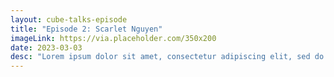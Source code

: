 ```yaml
---
layout: cube-talks-episode
title: "Episode 2: Scarlet Nguyen"
imageLink: https://via.placeholder.com/350x200
date: 2023-03-03
desc: "Lorem ipsum dolor sit amet, consectetur adipiscing elit, sed do eiusmod tempor incididunt ut labore et dolore magna aliqua."
---
```

